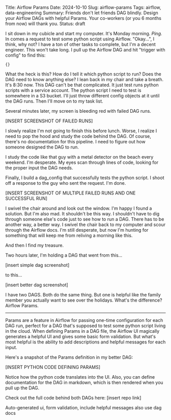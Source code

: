 Title: Airflow Params
Date: 2024-10-10
Slug: airflow-params
Tags: airflow, data-engineering
Summary: Friends don't let friends DAG blindly. Design your Airflow DAGs with helpful Params. Your co-workers (or you 6 months from now) will thank you.
Status: draft

I sit down in my cubicle and start my computer. It's Monday morning. *Ping.* In comes a request to test some python script using Airflow. "Okay...", I think, why not? I have a ton of other tasks to complete, but I'm a decent engineer. This won't take long. I pull up the Airflow DAG and hit "trigger with config" to find this: 

```
{}
```

What the heck is this? How do I tell it which python script to run? Does the DAG need to know anything else? I lean back in my chair and take a breath. It's 8:30 now. This DAG can't be that complicated. It just test runs python scripts with a service account. The python script I need to test is somewhere in a S3 bucket. I'll just throw different config objects at it until the DAG runs. Then I'll move on to my task list.

Several minutes later, my screen is bleeding red with failed DAG runs.

[INSERT SCREENSHOT OF FAILED RUNS]

I slowly realize I'm not going to finish this before lunch. Worse, I realize I need to pop the hood and study the code behind the DAG. Of course, there's no documentation for this pipeline. I need to figure out how someone designed the DAG to run. 

I study the code like that guy with a metal detector on the beach every weekend. I'm desperate. My eyes scan through lines of code, looking for the proper input the DAG needs. 

Finally, I build a dag_config that successfully tests the python script. I shoot off a response to the guy who sent the request. I'm done. 

[INSERT SCREENSHOT OF MULTIPLE FAILED RUNS AND ONE SUCCESSFUL RUN]

I swivel the chair around and look out the window. I'm happy I found a solution. But I'm also mad. It shouldn't be this way. I shouldn't have to dig through someone else's code just to see how to run a DAG. There has to be another way, a better way. I swivel the chair back to my computer and scour through the Airflow docs. I'm still desperate, but now I'm hunting for something that will keep me from reliving a morning like this. 

And then I find my treasure. 

Two hours later, I'm holding a DAG that went from this...

[insert simple dag screenshot]

to this...

[insert better dag screenshot]

I have two DAGS. Both do the same thing. But one is helpful like the family member you actually want to see over the holidays. What's the difference? Airflow Params. 

---

Params are a feature in Airflow for passing one-time configuration for each DAG run, perfect for a DAG that's supposed to test some python script living in the cloud. When defining Params in a DAG file, the Airflow UI magically generates a helpful UI and gives some basic form validation. But what's most helpful is the ability to add descriptions and helpful messages for each input. 

Here's a snapshot of the Params definition in my better DAG: 

[INSERT PYTHON CODE DEFINING PARAMS]

Notice how the python code translates into the UI. Also, you can define documentation for the DAG in markdown, which is then rendered when you pull up the DAG. 

Check out the full code behind both DAGs here: [insert repo link]



Auto-generated ui, form validation, include helpful messages
also use dag docs

